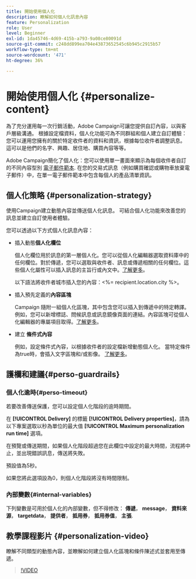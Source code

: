 ```yaml
---
title: 開始使用個人化
description: 瞭解如何個人化訊息內容
feature: Personalization
role: User
level: Beginner
exl-id: 1da45746-4d69-415b-a793-9a08ce80091d
source-git-commit: c248dd899ea704e43873652545c6b945c2915b57
workflow-type: tm+mt
source-wordcount: '471'
ht-degree: 36%

---
```


# 開始使用個人化 {#personalize-content}

為了充分運用每一次行銷活動，Adobe Campaign可讓您提供自訂內容，以與客戶層級溝通。 根據設定檔資料，個人化功能可為不同群組和個人建立自訂體驗：您可以運用您擁有的關於特定收件者的資料和資訊，根據每位收件者調整訊息。 這可以是他們的名字、興趣、居住地、購買內容等等。

Adobe Campaign簡化了個人化：您可以使用單一畫面來顯示為每個收件者自訂的不同內容型別 [電子郵件範本](create-templates.md). 在您的交易式訊息（例如購買確認或購物車放棄電子郵件）中，在單一電子郵件範本中包含每個人的產品清單資訊。


## 個人化策略 {#personalization-strategy}

使用Campaign建立動態內容並傳送個人化訊息。 可結合個人化功能來改善您的訊息並建立自訂使用者體驗。

您可以透過以下方式個人化訊息內容：

* 插入動態&#x200B;**個人化欄位**

   個人化欄位用於訊息的第一層個人化。您可以從個人化編輯器選取資料庫中的任何欄位。對於傳遞，您可以選取與收件者、訊息或傳遞相關的任何欄位。這些個人化屬性可以插入訊息的主旨行或內文中。[了解更多](personalization-fields.md)。

   以下語法將收件者城市插入您的內容：&lt;%= recipient.location.city %>。

* 插入預先定義的&#x200B;**內容區塊**

   Campaign 隨附一組個人化區塊，其中包含您可以插入到傳遞中的特定轉譯。例如，您可以新增標誌、問候訊息或訊息鏡像頁面的連結。內容區塊可從個人化編輯器的專屬項目取得。[了解更多](personalization-blocks.md)。

* 建立 **條件式內容**

   例如，設定條件式內容，以根據收件者的設定檔新增動態個人化。 當特定條件為true時，會插入文字區塊和/或影像。 [了解更多](conditions.md)。

<!--* Add **personalized offers**
    
    Insert personalized offers in your message content, depending on the recipient location, the current weather, or the last purchase order.
-->


## 護欄和建議{#perso-guardrails}

### 個人化逾時{#perso-timeout}

若要改善傳送保護，您可以設定個人化階段的逾時期間。

在 **[!UICONTROL Delivery]** 的標籤 **[!UICONTROL Delivery properties]**，請為以下專案選取以秒為單位的最大值 **[!UICONTROL Maximum personalization run time]** 選項。

在預覽或傳送期間，如果個人化階段超過您在此欄位中設定的最大時間，流程將中止，並出現錯誤訊息，傳送將失敗。

預設值為5秒。

如果您將此選項設為0，則個人化階段將沒有時間限制。


### 內部變數{#internal-variables}

下列變數是可用於個人化的內部變數，但不得修改： **傳遞**， **message**， **資料來源**， **targetdata**， **提供者**， **抵用券**， **抵用券值**， **主張**.


## 教學課程影片 {#personalization-video}

瞭解不同類型的動態內容，並瞭解如何建立個人化區塊和條件陳述式並套用至傳遞。


>[!VIDEO](https://video.tv.adobe.com/v/335734?quality=12)

